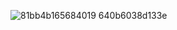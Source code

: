 ![81bb4b165684019 640b6038d133e](https://github.com/user-attachments/assets/584f7561-8118-4cdb-b87b-1c5934e73879)
